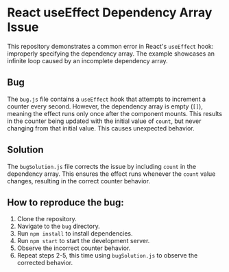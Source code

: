 # React useEffect Dependency Array Issue

This repository demonstrates a common error in React's `useEffect` hook: improperly specifying the dependency array.  The example showcases an infinite loop caused by an incomplete dependency array.

## Bug

The `bug.js` file contains a `useEffect` hook that attempts to increment a counter every second. However, the dependency array is empty (`[]`), meaning the effect runs only once after the component mounts.  This results in the counter being updated with the initial value of `count`, but never changing from that initial value.  This causes unexpected behavior.

## Solution

The `bugSolution.js` file corrects the issue by including `count` in the dependency array.  This ensures the effect runs whenever the `count` value changes, resulting in the correct counter behavior.

## How to reproduce the bug:

1. Clone the repository.
2. Navigate to the `bug` directory.
3. Run `npm install` to install dependencies.
4. Run `npm start` to start the development server.
5. Observe the incorrect counter behavior.
6. Repeat steps 2-5, this time using `bugSolution.js` to observe the corrected behavior.
